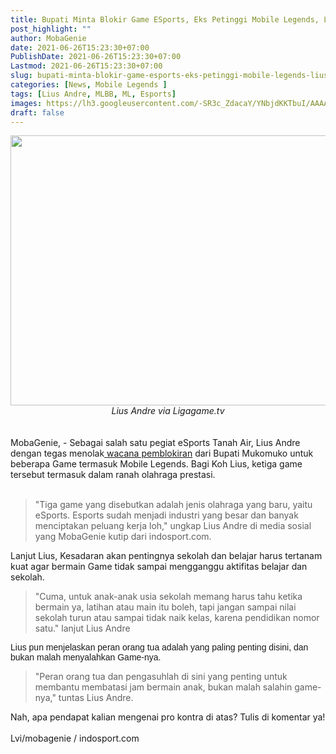 ```yaml
---
title: Bupati Minta Blokir Game ESports, Eks Petinggi Mobile Legends, Lius Andre Buka Suara
post_highlight: ""
author: MobaGenie
date: 2021-06-26T15:23:30+07:00
PublishDate: 2021-06-26T15:23:30+07:00
Lastmod: 2021-06-26T15:23:30+07:00
slug: bupati-minta-blokir-game-esports-eks-petinggi-mobile-legends-lius-andre-buka-sua
categories: [News, Mobile Legends ]
tags: [Lius Andre, MLBB, ML, Esports]
images: https://lh3.googleusercontent.com/-SR3c_ZdacaY/YNbjdKKTbuI/AAAAAAAAB2g/iRqgNV8OGbY-00HiH148aOVZRAREnhHmQCLcBGAsYHQ/s768/IMG_1624694834659.jpg
draft: false
---
```

<div><div text-align: center;"><a href="https://lh3.googleusercontent.com/-SR3c_ZdacaY/YNbjdKKTbuI/AAAAAAAAB2g/iRqgNV8OGbY-00HiH148aOVZRAREnhHmQCLcBGAsYHQ/s768/IMG_1624694834659.jpg"  ><img  src="https://lh3.googleusercontent.com/-SR3c_ZdacaY/YNbjdKKTbuI/AAAAAAAAB2g/iRqgNV8OGbY-00HiH148aOVZRAREnhHmQCLcBGAsYHQ/s768/IMG_1624694834659.jpg"  width="768" height="432"  ></a></div><i><div style="text-align: center;"><i>Lius Andre via Ligagame.tv</i></div></i><br>
</div><div><br>
</div><div>MobaGenie, - Sebagai salah satu pegiat eSports Tanah Air, Lius Andre dengan tegas menolak<a href="https://mobagenie.my.id/bupati-mukomuko-minta-kominfo-blokir-mobile-legends/" title=""> <a href="https://mobagenie.my.id/bupati-mukomuko-minta-kominfo-blokir-mobile-legends/" title="">wacana pemblokiran</a>&nbsp;dari Bupati Mukomuko</a>&nbsp;untuk beberapa Game termasuk Mobile Legends. Bagi Koh Lius, ketiga game tersebut termasuk dalam ranah olahraga prestasi.<br>
</div><div><br>
</div><blockquote>"Tiga game yang disebutkan adalah jenis olahraga yang baru, yaitu eSports. Esports sudah menjadi industri yang besar dan banyak menciptakan peluang kerja loh," ungkap Lius Andre di media sosial yang MobaGenie kutip dari indosport.com.</blockquote><div>Lanjut Lius, Kesadaran akan pentingnya sekolah dan belajar harus tertanam kuat agar bermain Game tidak sampai mengganggu aktifitas belajar dan sekolah.&nbsp;</div><blockquote>"Cuma, untuk anak-anak usia sekolah memang harus tahu ketika bermain ya, latihan atau main itu boleh, tapi jangan sampai nilai sekolah turun atau sampai tidak naik kelas, karena pendidikan nomor satu." lanjut Lius Andre</blockquote><div><span style="font-family: sans-serif;">Lius pun menjelaskan peran orang tua adalah yang paling penting disini, dan bukan malah menyalahkan Game-nya.&nbsp;</span><br>
</div><blockquote>"Peran orang tua dan pengasuhlah di sini yang penting untuk membantu membatasi jam bermain anak, bukan malah salahin game-nya," tuntas Lius Andre.</blockquote><div>Nah, apa pendapat kalian mengenai pro kontra di atas? Tulis di komentar ya!</div><div><br>
</div><div>Lvi/mobagenie / indosport.com</div>


